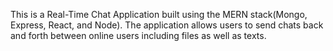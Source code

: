 This is a Real-Time Chat Application built using the MERN stack(Mongo, Express, React, and Node). The application allows users to send chats back and forth between online users including files as well as texts. 
